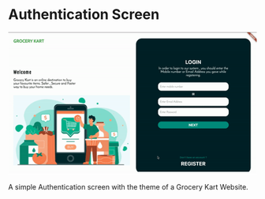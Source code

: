 # Authentication Screen

![](assets/auth.gif)

A simple Authentication screen with the theme of a Grocery Kart Website.